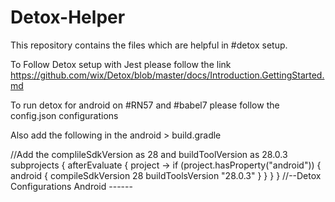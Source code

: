 # Detox-Helper
This repository contains the files which are helpful in #detox setup. 

To Follow Detox setup with Jest please follow the link https://github.com/wix/Detox/blob/master/docs/Introduction.GettingStarted.md

To run detox for android on #RN57 and #babel7 please follow the config.json configurations 

Also add the following in the android > build.gradle 

//Add the complileSdkVersion as 28 and buildToolVersion as 28.0.3 
subprojects {
    afterEvaluate { project ->
        if (project.hasProperty("android")) {
            android {
                compileSdkVersion 28
                buildToolsVersion "28.0.3"
            }
        }
    }
}
//--Detox Configurations Android ------



